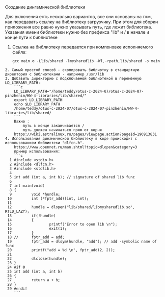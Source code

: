 Создание дингамической библиотеки

Для включения есть несколько вариантов, все они основаны на том, как передавать ссылку на библиотеку загрузчику. При этом для сборки приложения все равно нужно указывать путь, где лежит библиотека. 
Указания имени библиотеки нужно без префикса "lib" и / в начале и конце пути к библиотеке
1. Ссылка на библиотеку передается при компоновке исполняемого файла:
	```c
	gcc main.o -Llib/shared -lmysharedlib -Wl,-rpath,lib/shared -o main_shared_lib
```
2. Самый простой способ - скопировать библиотку в стандартную директория с библиотеками - например /usr/lib
3. Добавить директорию с подключаемой библиотекой в переменную LD_LIBRARY_PATH:
	```c
	LD_LIBRARY_PATH="/home/teddy/otus-c-2024-07/otus-c-2024-07-pinzhenin/HW-4-libraries/lib/shared/"
	export LD_LIBRARY_PATH
	echo $LD_LIBRARY_PATH
	/home/teddy/otus-c-2024-07/otus-c-2024-07-pinzhenin/HW-4-libraries/lib/shared/
	```
	Важно : 
		путь в конце заканчивается /
		путь должен начинаться прям от корня
	https://wiki.astralinux.ru/pages/viewpage.action?pageId=190913831
4. Использования динамической библиотеку в коде происходит с использованием библиотеки "dlfcn.h".
	https://www.opennet.ru/man.shtml?topic=dlopen&category=3
	пример использования:
	```c
  1 #include <stdio.h>
  2 #include <dlfcn.h>
  3 #include <stdlib.h>
  4 
  5 int add (int a, int b); // signature of shared lib func
  6 
  7 int main(void)
  8 {
  9         void *hundle;
 10         int (*fptr_add)(int, int);
 11  
 12         hundle = dlopen("lib/shared/libmysharedlib.so", RTLD_LAZY);
 13         if(!hundle)
 14         {       
 15                 printf("Error to open lib \n");
 16                 exit(1);
 17         }
 18 //      fptr_add = add;
 19         fptr_add = dlsym(hundle, "add"); // add -symbolic name of func
 20         printf("add = %d \n", fptr_add(2, 2));
 21  
 22         dlclose(hundle);
 23 }
 24 #if 0
 25 int add (int a, int b)
 26 {
 27         return a + b;
 28 }
 29 #endif
	```